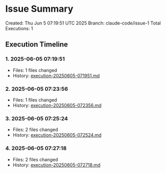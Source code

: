 # Issue Summary

Created: Thu Jun  5 07:19:51 UTC 2025
Branch: claude-code/issue-1
Total Executions: 1

## Execution Timeline

### 1. 2025-06-05 07:19:51
- Files: 1 files changed
- History: [execution-20250605-071951.md](./history/execution-20250605-071951.md)

### 2. 2025-06-05 07:23:56
- Files: 1 files changed
- History: [execution-20250605-072356.md](./history/execution-20250605-072356.md)

### 3. 2025-06-05 07:25:24
- Files: 2 files changed
- History: [execution-20250605-072524.md](./history/execution-20250605-072524.md)

### 4. 2025-06-05 07:27:18
- Files: 2 files changed
- History: [execution-20250605-072718.md](./history/execution-20250605-072718.md)
